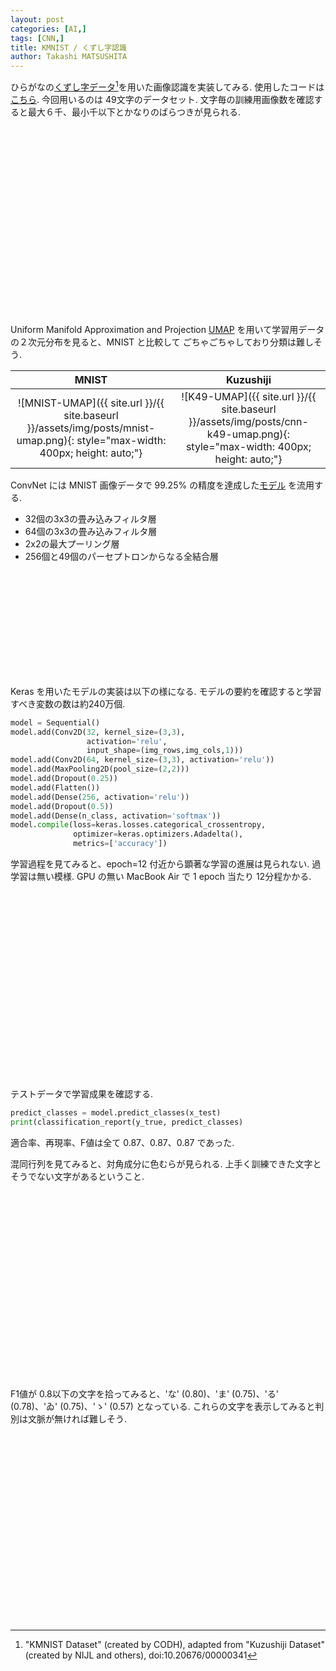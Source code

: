 ```yaml
---
layout: post
categories: [AI,]
tags: [CNN,]
title: KMNIST / くずし字認識
author: Takashi MATSUSHITA
---
```


ひらがなの[くずし字データ](https://www.kaggle.com/anokas/kuzushiji)[^1]を用いた画像認識を実装してみる. 
使用したコードは[こちら](https://github.com/takashi-matsushita/lab/blob/master/dnn/cnn-k49.py).
今回用いるのは 49文字のデータセット. 
文字毎の訓練用画像数を確認すると最大６千、最小千以下とかなりのばらつきが見られる.

<div align="center">
<svg xmlns="http://www.w3.org/2000/svg" width="400" height="300" viewBox="0 0 800 600">
  {% include figures/cnn-k49-training-sample.svg %}
</svg>
</div>

Uniform Manifold Approximation and Projection [UMAP](https://github.com/lmcinnes/umap) を用いて学習用データの２次元分布を見ると、MNIST と比較して ごちゃごちゃしており分類は難しそう.

MNIST   |  Kuzushiji
:-:|:-:
![MNIST-UMAP]({{ site.url }}/{{ site.baseurl }}/assets/img/posts/mnist-umap.png){: style="max-width: 400px; height: auto;"} | ![K49-UMAP]({{ site.url }}/{{ site.baseurl }}/assets/img/posts/cnn-k49-umap.png){: style="max-width: 400px; height: auto;"}

ConvNet には MNIST 画像データで 99.25% の精度を達成した[モデル](https://github.com/keras-team/keras/blob/master/examples/mnist_cnn.py) を流用する. 

* 32個の3x3の畳み込みフィルタ層
* 64個の3x3の畳み込みフィルタ層
* 2x2の最大プーリング層
* 256個と49個のパーセプトロンからなる全結合層

<div align="center">
<svg xmlns="http://www.w3.org/2000/svg" width="600" height="200" viewBox="0 0 1500 500">
  {% include figures/kmnist-cnn.svg %}
</svg>
</div>


Keras を用いたモデルの実装は以下の様になる. モデルの要約を確認すると学習すべき変数の数は約240万個.

```python
model = Sequential()
model.add(Conv2D(32, kernel_size=(3,3),
                 activation='relu',
                 input_shape=(img_rows,img_cols,1)))
model.add(Conv2D(64, kernel_size=(3,3), activation='relu'))
model.add(MaxPooling2D(pool_size=(2,2)))
model.add(Dropout(0.25))
model.add(Flatten())
model.add(Dense(256, activation='relu'))
model.add(Dropout(0.5))
model.add(Dense(n_class, activation='softmax'))
model.compile(loss=keras.losses.categorical_crossentropy,
              optimizer=keras.optimizers.Adadelta(),
              metrics=['accuracy'])
```

学習過程を見てみると、epoch=12 付近から顕著な学習の進展は見られない. 過学習は無い模様. GPU の無い MacBook Air で 1 epoch 当たり 12分程かかる.

<div align="center">
<svg xmlns="http://www.w3.org/2000/svg" width="400" height="300" viewBox="0 0 600 450">
  {% include figures/cnn-k49-hist.svg %}
</svg>
</div>

テストデータで学習成果を確認する.
```python
predict_classes = model.predict_classes(x_test)
print(classification_report(y_true, predict_classes)
```
適合率、再現率、F値は全て 0.87、0.87、0.87 であった.

混同行列を見てみると、対角成分に色むらが見られる. 上手く訓練できた文字とそうでない文字があるということ.

<div align="center">
<svg xmlns="http://www.w3.org/2000/svg" width="400" height="300" viewBox="0 0 600 450">
  {% include figures/cnn-k49-cm.svg %}
</svg>
</div>

F1値が 0.8以下の文字を拾ってみると、'な' (0.80)、'ま' (0.75)、'る' (0.78)、'ゐ' (0.75)、'ゝ' (0.57) となっている. これらの文字を表示してみると判別は文脈が無ければ難しそう.

<div align="center">
<svg xmlns="http://www.w3.org/2000/svg" width="400" height="300" viewBox="0 0 600 450">
  {% include figures/cnn-k49-poor.svg %}
</svg>
</div>


[^1]: "KMNIST Dataset" (created by CODH), adapted from "Kuzushiji Dataset" (created by NIJL and others), doi:10.20676/00000341
